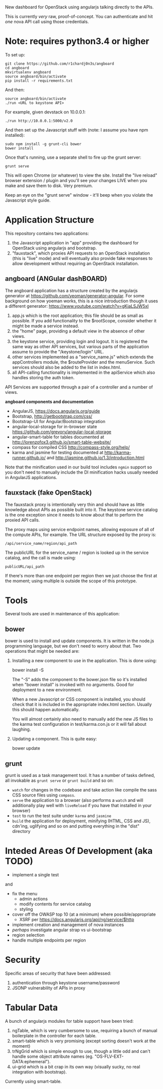New dashboard for OpenStack using angularjs talking directly to the APIs.

This is currently *very* raw, proof-of-concept. You can authenticate and
hit *one* nova API call using those credentials.

Note: requires python3.4 or higher
=======

To set up:

    git clone https://github.com/r1chardj0n3s/angboard
    cd angboard
    mkvirtualenv angboard
    source angboard/bin/activate
    pip install -r requirements.txt

And then:

    source angboard/bin/activate
    ./run <URL to keystone API>

For example, given devstack on 10.0.0.1:

    ./run http://10.0.0.1:5000/v2.0

And then set up the Javascript stuff with (note: I assume you have npm
installed):

    sudo npm install -g grunt-cli bower
    bower install

Once that's running, use a separate shell to fire up the grunt server:

    grunt serve

This will open Chrome (or whatever) to view the site. Install the "live
reload" browser extension / plugin and you'll see your changes LIVE when you
make and save them to disk. Very premium.

Keep an eye on the "grunt serve" window - it'll beep when you violate the
Javascript style guide.


Application Structure
=====================

This repository contains two applications:

1. the Javascript application in "app" providing the dashboard for
   OpenStack using angularjs and bootstrap.
2. "fauxstack", which proxies API requests to an OpenStack installation
   (this is "live" mode) and will eventually also provide fake responses
   to allow development without requiring an OpenStack installation.

angboard (ANGular dashBOARD)
----------------------------

The angboard application has a structure created by the angularjs generator
at <https://github.com/yeoman/generator-angular>. For some background on how
yoeman works, this is a nice introduction though it uses a different
generator: <https://www.youtube.com/watch?v=gKiaLSJW5xI>

1. app.js which is the root application; this file should be as small as
   possible. If you add functionality to the $rootScope, consider whether it
   might be made a service instead.
2. the "home" page, providing a default view in the absence of other views.
3. the keystone service, providing login and logout. It is registered the
   same way as other API services, but various parts of the application
   assume to provide the "/keystone/login" URL.
4. other services implemented as a "service_name.js" which extends the
   appControllers module, the $routeProvider and the menuService. Such
   services should also be added to the <link> list in index.html.
5. all API-calling functionality is implemented in the apiService which also
   handles storing the auth token.

API Services are supported through a pair of a controller and a number of
views.

**angboard components and documentation**

* AngularJS, https://docs.angularjs.org/guide
* Bootstrap, http://getbootstrap.com/css/
* Bootstrap-UI for Angular/Bootstrap integration
* angular-local-storage for in-browser state
  https://github.com/grevory/angular-local-storage
* angular-smart-table for tables documented at
  http://lorenzofox3.github.io/smart-table-website/
* compass for compiled CSS
  http://compass-style.org/help/
* karma and jasmine for testing documented at
  http://karma-runner.github.io/ and
  http://jasmine.github.io/1.3/introduction.html

Note that the minification used in our build tool includes `ngmin` support so
you don't need to manually include the DI minification hacks usually needed
in AngularJS applications.


fauxstack (fake OpenStack)
--------------------------

The fauxstack proxy is intentionally very thin and should have as little
knowledge about APIs as possible built into it. The keystone service catalog
is the one exception since it needs to know about that to perform the proxied
API calls.

The proxy maps using service endpoint names, allowing exposure of all of the
compute APIs, for example. The URL structure exposed by the proxy is:

    /api/service_name/region/api_path

The publicURL for the service_name / region is looked up in the
service catalog, and the call is made using:

    publicURL/api_path

If there's more than one endpoint per region then we just choose the first
at the moment; using multiple is outside the scope of this prototype.


Tools
=====

Several tools are used in maintenance of this application:

bower
-----

bower is used to install and update components. It is written in the node.js
programming language, but we don't need to worry about that. Two operations
that might be needed are:

1. Installing a new component to use in the application. This is done using:

    bower install <name of component> -S

   The "-S" adds the component to the bower.json file so it's installed when
   "bower install" is invoked with no arguments. Good for deployment to a new
   environment.

   When a new Javascript or CSS component is installed, you should check that
   it is included in the appropriate index.html section. Usually this should
   happen automatically.

   You will almost certainly also need to manually add the new JS files to
   the karma test configuration in test/karma.con.js or it will fall about
   laughing.

2. Updating a component. This is quite easy:

    bower update <name of component>

grunt
-----

grunt is used as a task management tool. It has a number of tasks defined,
all invokable as `grunt serve` or `grunt build` and so on:

* `watch` for changes in the codebase and take action like compile the sass
  CSS source files using `compass`.
* `serve` the application to a browser (also performs a `watch` and will
  additionally play well with `liveReload` if you have that installed in your
  browser)
* `test` to run the test suite under `karma` and `jasmine`
* `build` the application for deployment, minifying (HTML, CSS and JS),
  cdn'ing, uglifying and so on and putting everything in the "dist" directory


Inteded Areas Of Development (aka TODO)
=======================================

* implement a single test

and

* fix the menu
  * admin actions
  * modify contents for service catalog
  * styling
* cover off the OWASP top 10 (at a minimum) where possible/appropriate
  * XSRF per https://docs.angularjs.org/api/ng/service/$http 
* implement creation and management of nova instances
* *perhaps* investigate angular strap vs ui-bootstrap
* region selection
* handle multiple endpoints per region


Security
========

Specific areas of security that have been addressed:

1. authentication through keystone username/password
2. JSONP vulnerability of APIs in proxy



Tabular Data
============

A bunch of angularjs modules for table support have been tried:

1. ngTable, which is very cumbersome to use, requiring a bunch of manual
   boilerplate in the controller for each table.
2. smart-table which is very promising (except sorting doesn't work at the
   moment)
3. trNgGrid which is simple enough to use, though a little odd and can't
   handle some object attribute names (eg. "OS-FLV-EXT-DATA:ephemeral").
4. ui-grid which is a bit crap in its own way (visually sucky, no real
   integration with bootstrap).

Currently using smart-table.
